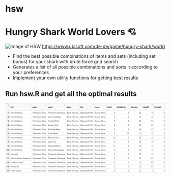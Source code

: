 # hsw
 # **Hungry Shark World Lovers** :cupid:
 ![Image of HSW](https://staticctf.akamaized.net/J3yJr34U2pZ2Ieem48Dwy9uqj5PNUQTn/5fYZlw25IXVPim8i8mNxbC/171b10c5d41852f69f710c8bf02b9a5d/feature4.jpg)
  https://www.ubisoft.com/de-de/game/hungry-shark/world
 
 * Find the best possible combinations of items and sets (including set bonus) for your shark with brute force grid search
* Generates a list of all possible combinations and sorts it according to your preferences
* Implement your own utility functions for getting best results

## Run hsw.R and get all the optimal results
<img src='figures/exampleresulttable.png'/>
